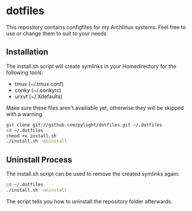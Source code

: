 dotfiles 
========
This repository contains configfiles for my Archlinux systems. Feel free to use or change them to suit to your needs.

Installation
-------------
The install.sh script will create symlinks in your Homedirectory for the following tools:

* tmux (~/.tmux.conf)
* conky (~/.conkyrc)
* urxvt (~/.Xdefaults)

Make sure these files aren't availiable yet, otherwise they will be skipped with a warning.

```bash
git clone git://github.com/pylight/dotfiles.git ~/.dotfiles
cd ~/.dotfiles
chmod +x install.sh
./install.sh -doinstall
```

Uninstall Process
------------------

The install.sh script can be used to remove the created symlinks again:
```bash
cd ~/.dotfiles
./install.sh -uninstall
```
The script tells you how to uninstall the repository folder afterwards.
